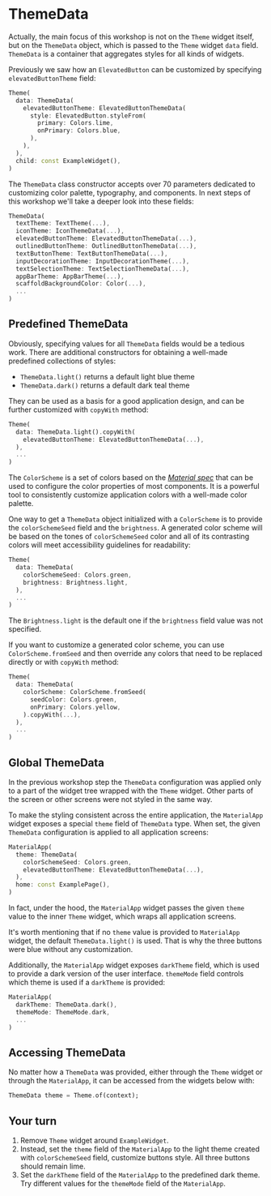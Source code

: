 # ThemeData

Actually, the main focus of this workshop is not on the `Theme` widget itself, but on the `ThemeData` object, which is passed to the `Theme` widget `data` field. `ThemeData` is a container that aggregates styles for all kinds of widgets.

Previously we saw how an `ElevatedButton` can be customized by specifying `elevatedButtonTheme` field:

```dart
Theme(
  data: ThemeData(
    elevatedButtonTheme: ElevatedButtonThemeData(
      style: ElevatedButton.styleFrom(
        primary: Colors.lime,
        onPrimary: Colors.blue,
      ),
    ),
  ),
  child: const ExampleWidget(),
)
```

The `ThemeData` class constructor accepts over 70 parameters dedicated to customizing color palette, typography, and components. In next steps of this workshop we'll take a deeper look into these fields:

```dart
ThemeData(
  textTheme: TextTheme(...),
  iconTheme: IconThemeData(...),
  elevatedButtonTheme: ElevatedButtonThemeData(...),
  outlinedButtonTheme: OutlinedButtonThemeData(...),
  textButtonTheme: TextButtonThemeData(...),
  inputDecorationTheme: InputDecorationTheme(...),
  textSelectionTheme: TextSelectionThemeData(...),
  appBarTheme: AppBarTheme(...), 
  scaffoldBackgroundColor: Color(...),
  ...
)
```

## Predefined ThemeData

Obviously, specifying values for all `ThemeData` fields would be a tedious work. There are additional constructors for obtaining a well-made predefined collections of styles:

* `ThemeData.light()` returns a default light blue theme
* `ThemeData.dark()` returns a default dark teal theme

They can be used as a basis for a good application design, and can be further customized with `copyWith` method:

```dart
Theme(
  data: ThemeData.light().copyWith(
    elevatedButtonTheme: ElevatedButtonThemeData(...),
  ),
  ...
)
```

The `ColorScheme` is a set of colors
based on the [*Material spec*](https://m3.material.io/styles/color/the-color-system/color-roles) that can be used to configure the color properties of most components. It is a powerful tool to consistently customize application colors with a well-made color palette. 

One way to get a `ThemeData` object initialized with a `ColorScheme` is to provide the `colorSchemeSeed` field and the `brightness`. A generated color scheme will be based on the tones of `colorSchemeSeed` color and all of its contrasting colors will meet accessibility guidelines for readability:

```dart
Theme(
  data: ThemeData(
    colorSchemeSeed: Colors.green, 
    brightness: Brightness.light,
  ),
  ...
)
```

The `Brightness.light` is the default one if the `brightness` field value was not specified.

If you want to customize a generated color scheme, you can use
`ColorScheme.fromSeed` and then override any colors that need to be replaced directly or with `copyWith` method:

```dart
Theme(
  data: ThemeData(
    colorScheme: ColorScheme.fromSeed(
      seedColor: Colors.green,
      onPrimary: Colors.yellow,
    ).copyWith(...),
  ),
  ...
)
```

## Global ThemeData

In the previous workshop step the `ThemeData` configuration was applied only to a part of the widget tree wrapped with the `Theme` widget. Other parts of the screen or other screens were not styled in the same way. 

To make the styling consistent across the entire application, the  `MaterialApp` widget exposes a special `theme` field of `ThemeData` type. When set, the given `ThemeData` configuration is applied to all application screens:

```dart
MaterialApp(
  theme: ThemeData(
    colorSchemeSeed: Colors.green,
    elevatedButtonTheme: ElevatedButtonThemeData(...),
  ),
  home: const ExamplePage(),
)
```

In fact, under the hood, the `MaterialApp` widget passes the given `theme` value to the inner `Theme` widget, which wraps all application screens.

It's worth mentioning that if no `theme` value is provided to `MaterialApp` widget, the default `ThemeData.light()` is used. That is why the three buttons were blue without any customization.

Additionally, the `MaterialApp` widget exposes `darkTheme` field, which is used to provide a dark version of the user interface. `themeMode` field controls which theme is used if a `darkTheme` is provided:

```dart
MaterialApp(
  darkTheme: ThemeData.dark(),
  themeMode: ThemeMode.dark,
  ...
)
```

## Accessing ThemeData

No matter how a `ThemeData` was provided, either through the `Theme` widget or through the `MaterialApp`, it can be accessed from the widgets below with:

```dart
ThemeData theme = Theme.of(context);
```

## Your turn

1. Remove `Theme` widget around `ExampleWidget`.
2. Instead, set the `theme` field of the `MaterialApp` to the  light theme created with `colorSchemeSeed` field, customize buttons style. All three buttons should remain lime.
3. Set the `darkTheme` field of the `MaterialApp` to the predefined dark theme. Try different values for the `themeMode` field of the `MaterialApp`.
